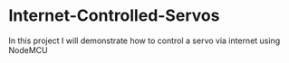 # Internet-Controlled-Servos
In this project I will demonstrate how to control a servo via internet using NodeMCU
